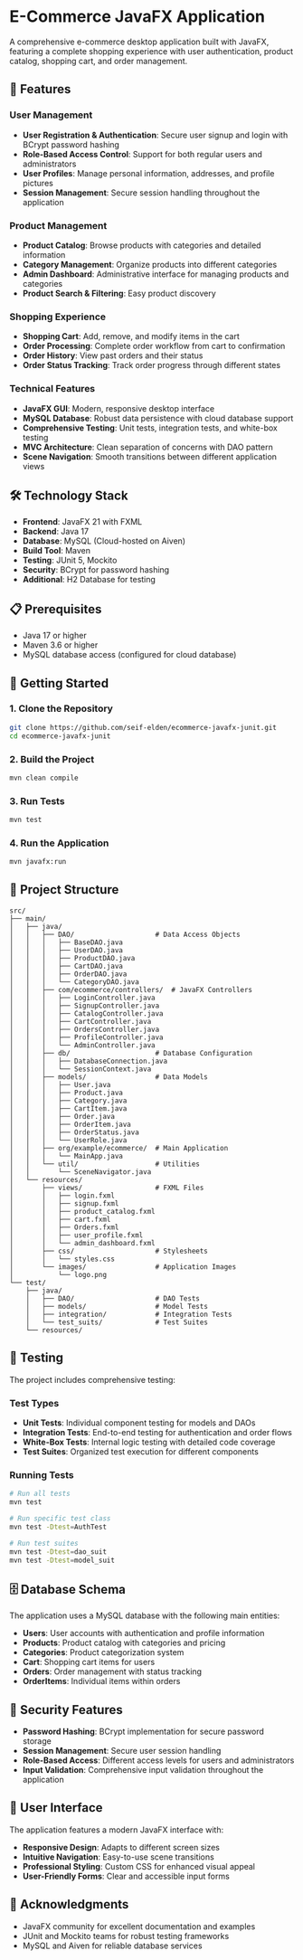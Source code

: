 # E-Commerce JavaFX Application

A comprehensive e-commerce desktop application built with JavaFX, featuring a complete shopping experience with user authentication, product catalog, shopping cart, and order management.

## 🚀 Features

### User Management
- **User Registration & Authentication**: Secure user signup and login with BCrypt password hashing
- **Role-Based Access Control**: Support for both regular users and administrators
- **User Profiles**: Manage personal information, addresses, and profile pictures
- **Session Management**: Secure session handling throughout the application

### Product Management
- **Product Catalog**: Browse products with categories and detailed information
- **Category Management**: Organize products into different categories
- **Admin Dashboard**: Administrative interface for managing products and categories
- **Product Search & Filtering**: Easy product discovery

### Shopping Experience
- **Shopping Cart**: Add, remove, and modify items in the cart
- **Order Processing**: Complete order workflow from cart to confirmation
- **Order History**: View past orders and their status
- **Order Status Tracking**: Track order progress through different states

### Technical Features
- **JavaFX GUI**: Modern, responsive desktop interface
- **MySQL Database**: Robust data persistence with cloud database support
- **Comprehensive Testing**: Unit tests, integration tests, and white-box testing
- **MVC Architecture**: Clean separation of concerns with DAO pattern
- **Scene Navigation**: Smooth transitions between different application views

## 🛠️ Technology Stack

- **Frontend**: JavaFX 21 with FXML
- **Backend**: Java 17
- **Database**: MySQL (Cloud-hosted on Aiven)
- **Build Tool**: Maven
- **Testing**: JUnit 5, Mockito
- **Security**: BCrypt for password hashing
- **Additional**: H2 Database for testing

## 📋 Prerequisites

- Java 17 or higher
- Maven 3.6 or higher
- MySQL database access (configured for cloud database)

## 🚀 Getting Started

### 1. Clone the Repository
```bash
git clone https://github.com/seif-elden/ecommerce-javafx-junit.git
cd ecommerce-javafx-junit
```

### 2. Build the Project
```bash
mvn clean compile
```

### 3. Run Tests
```bash
mvn test
```

### 4. Run the Application
```bash
mvn javafx:run
```

## 📁 Project Structure

```
src/
├── main/
│   ├── java/
│   │   ├── DAO/                    # Data Access Objects
│   │   │   ├── BaseDAO.java
│   │   │   ├── UserDAO.java
│   │   │   ├── ProductDAO.java
│   │   │   ├── CartDAO.java
│   │   │   ├── OrderDAO.java
│   │   │   └── CategoryDAO.java
│   │   ├── com/ecommerce/controllers/  # JavaFX Controllers
│   │   │   ├── LoginController.java
│   │   │   ├── SignupController.java
│   │   │   ├── CatalogController.java
│   │   │   ├── CartController.java
│   │   │   ├── OrdersController.java
│   │   │   ├── ProfileController.java
│   │   │   └── AdminController.java
│   │   ├── db/                     # Database Configuration
│   │   │   ├── DatabaseConnection.java
│   │   │   └── SessionContext.java
│   │   ├── models/                 # Data Models
│   │   │   ├── User.java
│   │   │   ├── Product.java
│   │   │   ├── Category.java
│   │   │   ├── CartItem.java
│   │   │   ├── Order.java
│   │   │   ├── OrderItem.java
│   │   │   ├── OrderStatus.java
│   │   │   └── UserRole.java
│   │   ├── org/example/ecommerce/  # Main Application
│   │   │   └── MainApp.java
│   │   └── util/                   # Utilities
│   │       └── SceneNavigator.java
│   └── resources/
│       ├── views/                  # FXML Files
│       │   ├── login.fxml
│       │   ├── signup.fxml
│       │   ├── product_catalog.fxml
│       │   ├── cart.fxml
│       │   ├── Orders.fxml
│       │   ├── user_profile.fxml
│       │   └── admin_dashboard.fxml
│       ├── css/                    # Stylesheets
│       │   └── styles.css
│       └── images/                 # Application Images
│           └── logo.png
└── test/
    ├── java/
    │   ├── DAO/                    # DAO Tests
    │   ├── models/                 # Model Tests
    │   ├── integration/            # Integration Tests
    │   └── test_suits/             # Test Suites
    └── resources/
```

## 🧪 Testing

The project includes comprehensive testing:

### Test Types
- **Unit Tests**: Individual component testing for models and DAOs
- **Integration Tests**: End-to-end testing for authentication and order flows
- **White-Box Tests**: Internal logic testing with detailed code coverage
- **Test Suites**: Organized test execution for different components

### Running Tests
```bash
# Run all tests
mvn test

# Run specific test class
mvn test -Dtest=AuthTest

# Run test suites
mvn test -Dtest=dao_suit
mvn test -Dtest=model_suit
```

## 🗄️ Database Schema

The application uses a MySQL database with the following main entities:
- **Users**: User accounts with authentication and profile information
- **Products**: Product catalog with categories and pricing
- **Categories**: Product categorization system
- **Cart**: Shopping cart items for users
- **Orders**: Order management with status tracking
- **OrderItems**: Individual items within orders

## 🔐 Security Features

- **Password Hashing**: BCrypt implementation for secure password storage
- **Session Management**: Secure user session handling
- **Role-Based Access**: Different access levels for users and administrators
- **Input Validation**: Comprehensive input validation throughout the application

## 🎨 User Interface

The application features a modern JavaFX interface with:
- **Responsive Design**: Adapts to different screen sizes
- **Intuitive Navigation**: Easy-to-use scene transitions
- **Professional Styling**: Custom CSS for enhanced visual appeal
- **User-Friendly Forms**: Clear and accessible input forms

## 🙏 Acknowledgments

- JavaFX community for excellent documentation and examples
- JUnit and Mockito teams for robust testing frameworks
- MySQL and Aiven for reliable database services
